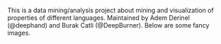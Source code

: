 This is a data mining/analysis project about mining and visualization of properties of different languages. Maintained by Adem Derinel (@deephand) and Burak Catli (@DeepBurner). Below are some fancy images. 

